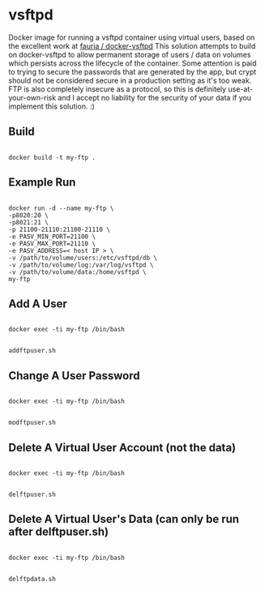 # vsftpd
Docker image for running a vsftpd container using virtual users, based on the excellent work at [fauria / docker-vsftpd](https://github.com/fauria/docker-vsftpd)
This solution attempts to build on docker-vsftpd to allow permanent storage of users / data on volumes which persists across the lifecycle of the container.
Some attention is paid to trying to secure the passwords that are generated by the app, but crypt should not be considered secure in a production setting as it's too weak.
FTP is also completely insecure as a protocol, so this is definitely use-at-your-own-risk and I accept no liability for the security of your data if you implement this solution.  :)

## Build
<code>
docker build -t my-ftp .
</code>

## Example Run
<code>
docker run -d --name my-ftp \
-p8020:20 \
-p8021:21 \
-p 21100-21110:21100-21110 \
-e PASV_MIN_PORT=21100 \
-e PASV_MAX_PORT=21110 \
-e PASV_ADDRESS=< host IP > \
-v /path/to/volume/users:/etc/vsftpd/db \
-v /path/to/volume/log:/var/log/vsftpd \
-v /path/to/volume/data:/home/vsftpd \
my-ftp
</code>
  
## Add A User
<code>
docker exec -ti my-ftp /bin/bash

addftpuser.sh
</code>
  
## Change A User Password
<code>
docker exec -ti my-ftp /bin/bash

modftpuser.sh
</code>
  
## Delete A Virtual User Account (not the data)
<code>
docker exec -ti my-ftp /bin/bash

delftpuser.sh
</code>

## Delete A Virtual User's Data (can only be run after delftpuser.sh)
<code>
docker exec -ti my-ftp /bin/bash

delftpdata.sh
</code>
